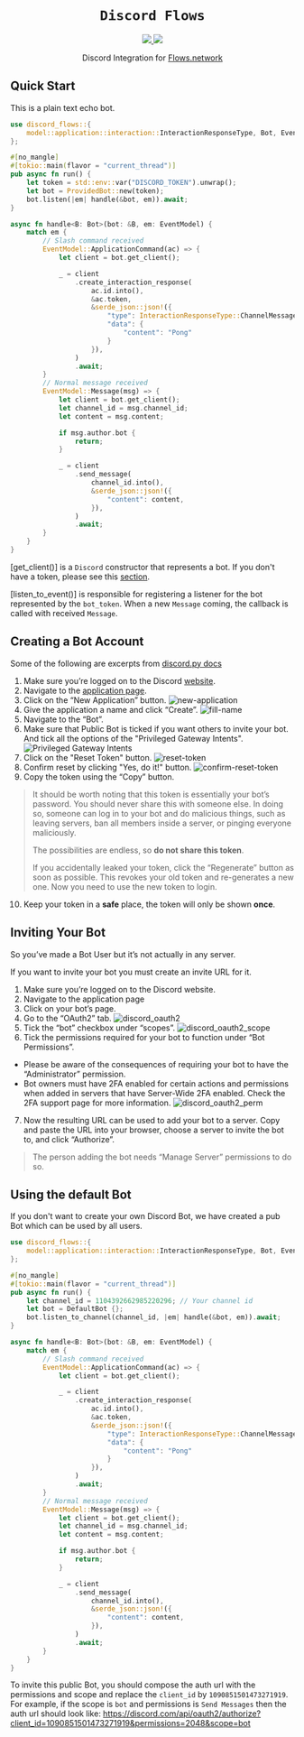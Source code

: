<div align="center">
  <h1><code>Discord Flows</code></h1>
  <a href="https://docs.rs/discord-flows/">
    <img src="https://docs.rs/discord-flows/badge.svg">
  </a>
  <a href="https://crates.io/crates/discord-flows">
    <img src="https://img.shields.io/crates/v/discord-flows.svg">
  </a>

  Discord Integration for [Flows.network](https://flows.network)
</div>

## Quick Start

This is a plain text echo bot.

```rust
use discord_flows::{
    model::application::interaction::InteractionResponseType, Bot, EventModel, ProvidedBot,
};

#[no_mangle]
#[tokio::main(flavor = "current_thread")]
pub async fn run() {
    let token = std::env::var("DISCORD_TOKEN").unwrap();
    let bot = ProvidedBot::new(token);
    bot.listen(|em| handle(&bot, em)).await;
}

async fn handle<B: Bot>(bot: &B, em: EventModel) {
    match em {
        // Slash command received
        EventModel::ApplicationCommand(ac) => {
            let client = bot.get_client();

            _ = client
                .create_interaction_response(
                    ac.id.into(),
                    &ac.token,
                    &serde_json::json!({
                        "type": InteractionResponseType::ChannelMessageWithSource as u8,
                        "data": {
                            "content": "Pong"
                        }
                    }),
                )
                .await;
        }
        // Normal message received
        EventModel::Message(msg) => {
            let client = bot.get_client();
            let channel_id = msg.channel_id;
            let content = msg.content;

            if msg.author.bot {
                return;
            }

            _ = client
                .send_message(
                    channel_id.into(),
                    &serde_json::json!({
                        "content": content,
                    }),
                )
                .await;
        }
    }
}
```

[get_client()] is a `Discord` constructor that represents a bot.
If you don't have a token, please see this [section](#Creating-a-Bot-Account).

[listen_to_event()] is responsible for registering a listener for the bot
represented by the `bot_token`. When a new `Message` coming, the callback
is called with received `Message`.

## Creating a Bot Account

Some of the following are excerpts from
[discord.py docs](https://discordpy.readthedocs.io/en/stable/discord.html)

1. Make sure you’re logged on to the Discord [website](https://discord.com/).
2. Navigate to the [application page](https://discord.com/developers/applications).
3. Click on the “New Application” button.
![new-application](https://res.cloudinary.com/wasm-reactor/image/upload/v1684130272/extension/discord/new-application_dkoadi.png)
4. Give the application a name and click “Create”.
![fill-name](https://res.cloudinary.com/wasm-reactor/image/upload/v1684130273/extension/discord/fill-name_jlxnq9.png)
5. Navigate to the “Bot”.
6. Make sure that Public Bot is ticked if you want others to invite your bot.
And tick all the options of the "Privileged Gateway Intents".
![Privileged Gateway Intents](https://res.cloudinary.com/wasm-reactor/image/upload/v1685068895/extension/discord/intents_sqxirg.png)
7. Click on the "Reset Token" button.
![reset-token](https://res.cloudinary.com/wasm-reactor/image/upload/v1684130273/extension/discord/reset-token_hbgjof.png)
8. Confirm reset by clicking "Yes, do it!" button.
![confirm-reset-token](https://res.cloudinary.com/wasm-reactor/image/upload/v1684130272/extension/discord/confirm-reset-token_xweokd.png)
9. Copy the token using the “Copy” button.
> It should be worth noting that this token is essentially your bot’s password.
> You should never share this with someone else.
> In doing so, someone can log in to your bot and do malicious things,
> such as leaving servers, ban all members inside a server,
> or pinging everyone maliciously.
>
> The possibilities are endless, so **do not share this token**.
>
> If you accidentally leaked your token,
> click the “Regenerate” button as soon as possible.
> This revokes your old token and re-generates a new one.
> Now you need to use the new token to login.
10. Keep your token in a **safe** place, the token will only be shown **once**.

## Inviting Your Bot
So you’ve made a Bot User but it’s not actually in any server.

If you want to invite your bot you must create an invite URL for it.

1. Make sure you’re logged on to the Discord website.
2. Navigate to the application page
3. Click on your bot’s page.
4. Go to the “OAuth2” tab.
  ![discord_oauth2](https://res.cloudinary.com/wasm-reactor/image/upload/v1684130895/extension/discord/discord_oauth2_kh7mwv.webp)
5. Tick the “bot” checkbox under “scopes”.
  ![discord_oauth2_scope](https://res.cloudinary.com/wasm-reactor/image/upload/v1684130895/extension/discord/discord_oauth2_scope_tpxmka.webp)
6. Tick the permissions required for your bot to function under “Bot Permissions”.
  - Please be aware of the consequences of requiring your bot to have the “Administrator” permission.
  - Bot owners must have 2FA enabled for certain actions and permissions when added in servers that have Server-Wide 2FA enabled. Check the 2FA support page for more information.
    ![discord_oauth2_perm](https://res.cloudinary.com/wasm-reactor/image/upload/v1684130895/extension/discord/discord_oauth2_perms_eskbwl.webp)
7. Now the resulting URL can be used to add your bot to a server. Copy and paste the URL into your browser, choose a server to invite the bot to, and click “Authorize”.

> The person adding the bot needs “Manage Server” permissions to do so.


## Using the default Bot
If you don't want to create your own Discord Bot, we have created a pub Bot which can be used by all users.

```rust
use discord_flows::{
    model::application::interaction::InteractionResponseType, Bot, EventModel, DefaultBot,
};

#[no_mangle]
#[tokio::main(flavor = "current_thread")]
pub async fn run() {
    let channel_id = 1104392662985220296; // Your channel id
    let bot = DefaultBot {};
    bot.listen_to_channel(channel_id, |em| handle(&bot, em)).await;
}

async fn handle<B: Bot>(bot: &B, em: EventModel) {
    match em {
        // Slash command received
        EventModel::ApplicationCommand(ac) => {
            let client = bot.get_client();

            _ = client
                .create_interaction_response(
                    ac.id.into(),
                    &ac.token,
                    &serde_json::json!({
                        "type": InteractionResponseType::ChannelMessageWithSource as u8,
                        "data": {
                            "content": "Pong"
                        }
                    }),
                )
                .await;
        }
        // Normal message received
        EventModel::Message(msg) => {
            let client = bot.get_client();
            let channel_id = msg.channel_id;
            let content = msg.content;

            if msg.author.bot {
                return;
            }

            _ = client
                .send_message(
                    channel_id.into(),
                    &serde_json::json!({
                        "content": content,
                    }),
                )
                .await;
        }
    }
}
```

To invite this public Bot, you should compose the auth url with the permissions and scope
and replace the `client_id` by `1090851501473271919`.
For example, if the scope is `bot` and permissions is `Send Messages` then the auth url should look like:
https://discord.com/api/oauth2/authorize?client_id=1090851501473271919&permissions=2048&scope=bot
